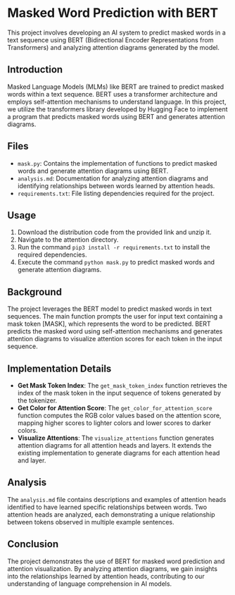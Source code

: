 # Masked Word Prediction with BERT

This project involves developing an AI system to predict masked words in a text sequence using BERT (Bidirectional Encoder Representations from Transformers) and analyzing attention diagrams generated by the model.

## Introduction

Masked Language Models (MLMs) like BERT are trained to predict masked words within a text sequence. BERT uses a transformer architecture and employs self-attention mechanisms to understand language. In this project, we utilize the transformers library developed by Hugging Face to implement a program that predicts masked words using BERT and generates attention diagrams.

## Files

- `mask.py`: Contains the implementation of functions to predict masked words and generate attention diagrams using BERT.
- `analysis.md`: Documentation for analyzing attention diagrams and identifying relationships between words learned by attention heads.
- `requirements.txt`: File listing dependencies required for the project.

## Usage

1. Download the distribution code from the provided link and unzip it.
2. Navigate to the attention directory.
3. Run the command `pip3 install -r requirements.txt` to install the required dependencies.
4. Execute the command `python mask.py` to predict masked words and generate attention diagrams.

## Background

The project leverages the BERT model to predict masked words in text sequences. The main function prompts the user for input text containing a mask token [MASK], which represents the word to be predicted. BERT predicts the masked word using self-attention mechanisms and generates attention diagrams to visualize attention scores for each token in the input sequence.

## Implementation Details

- **Get Mask Token Index**: The `get_mask_token_index` function retrieves the index of the mask token in the input sequence of tokens generated by the tokenizer.
- **Get Color for Attention Score**: The `get_color_for_attention_score` function computes the RGB color values based on the attention score, mapping higher scores to lighter colors and lower scores to darker colors.
- **Visualize Attentions**: The `visualize_attentions` function generates attention diagrams for all attention heads and layers. It extends the existing implementation to generate diagrams for each attention head and layer.

## Analysis

The `analysis.md` file contains descriptions and examples of attention heads identified to have learned specific relationships between words. Two attention heads are analyzed, each demonstrating a unique relationship between tokens observed in multiple example sentences.

## Conclusion

The project demonstrates the use of BERT for masked word prediction and attention visualization. By analyzing attention diagrams, we gain insights into the relationships learned by attention heads, contributing to our understanding of language comprehension in AI models.

